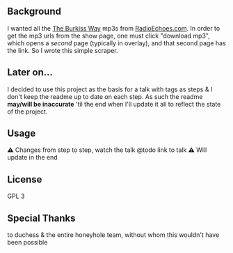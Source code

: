 ## Background
I wanted all the [The Burkiss Way](https://en.wikipedia.org/wiki/The_Burkiss_Way) mp3s from [RadioEchoes.com](http://radioechoes.com).  In order to get the mp3 urls from the show page, one must click "download mp3", which opens a *second* page (typically in overlay), and that second page has the link.  So I wrote this simple scraper.

## Later on...
I decided to use this project as the basis for a talk with tags as steps & I don't keep the readme up to date on each step. As such the readme **may/will be inaccurate** 'til the end when I'll update it all to reflect the state of the project.

## Usage
:warning: Changes from step to step, watch the talk @todo link to talk :warning:
Will update in the end

## License
GPL 3

## Special Thanks
to duchess & the entire honeyhole team, without whom this wouldn't have been possible
